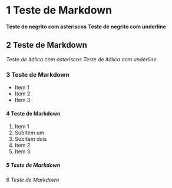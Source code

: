 # 1 Teste de Markdown 

**Teste de negrito com asteriscos**
__Teste de negrito com underline__


## 2 Teste de Markdown 

*Teste de itálico com asteriscos*
_Teste de itálico com underline_
### 3 Teste de Markdown 

* Item 1
* Item 2
* Item 3
#### 4 Teste de Markdown 

1. Item 1
  1. SubItem um
  1. SubItem dois
2. Item 2
3. Item 3
##### 5 Teste de Markdown 
###### 6 Teste de Markdown 
